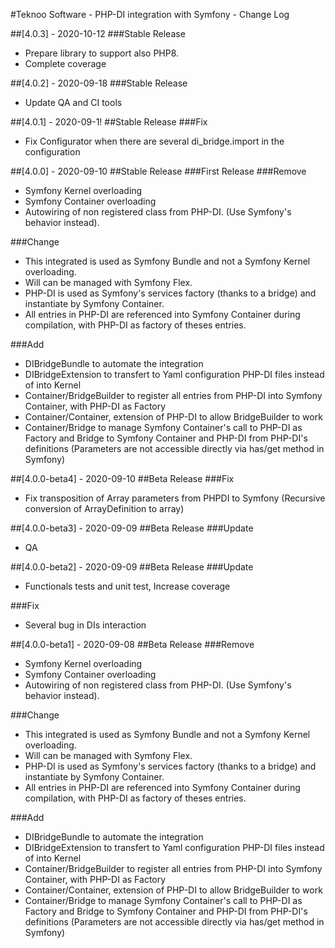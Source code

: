#Teknoo Software - PHP-DI integration with Symfony - Change Log

##[4.0.3] - 2020-10-12
###Stable Release
- Prepare library to support also PHP8.
- Complete coverage

##[4.0.2] - 2020-09-18
###Stable Release
- Update QA and CI tools

##[4.0.1] - 2020-09-1!
##Stable Release
###Fix
- Fix Configurator when there are several di_bridge.import in the configuration 

##[4.0.0] - 2020-09-10
##Stable Release
###First Release
###Remove
- Symfony Kernel overloading
- Symfony Container overloading
- Autowiring of non registered class from PHP-DI. (Use Symfony's behavior instead).

###Change
- This integrated is used as Symfony Bundle and not a Symfony Kernel overloading.
- Will can be managed with Symfony Flex.
- PHP-DI is used as Symfony's services factory (thanks to a bridge) 
  and instantiate by Symfony Container.
- All entries in PHP-DI are referenced into Symfony Container during compilation, 
  with PHP-DI as factory of theses entries.
  
###Add
- DIBridgeBundle to automate the integration
- DIBridgeExtension to transfert to Yaml configuration PHP-DI files instead 
  of into Kernel
- Container/BridgeBuilder to register all entries from PHP-DI into Symfony 
  Container, with PHP-DI as Factory
- Container/Container, extension of PHP-DI to allow BridgeBuilder to work
- Container/Bridge to manage Symfony Container's call to PHP-DI as Factory
  and Bridge to Symfony Container and PHP-DI from PHP-DI's definitions 
  (Parameters are not accessible directly via has/get method in Symfony)

##[4.0.0-beta4] - 2020-09-10
##Beta Release
###Fix
- Fix transposition of Array parameters from PHPDI to Symfony (Recursive conversion of ArrayDefinition to array)

##[4.0.0-beta3] - 2020-09-09
##Beta Release
###Update
- QA
 
##[4.0.0-beta2] - 2020-09-09
##Beta Release
###Update
- Functionals tests and unit test, Increase coverage

###Fix
- Several bug in DIs interaction 

##[4.0.0-beta1] - 2020-09-08
##Beta Release
###Remove
- Symfony Kernel overloading
- Symfony Container overloading
- Autowiring of non registered class from PHP-DI. (Use Symfony's behavior instead).

###Change
- This integrated is used as Symfony Bundle and not a Symfony Kernel overloading.
- Will can be managed with Symfony Flex.
- PHP-DI is used as Symfony's services factory (thanks to a bridge) 
  and instantiate by Symfony Container.
- All entries in PHP-DI are referenced into Symfony Container during compilation, 
  with PHP-DI as factory of theses entries.
  
###Add
- DIBridgeBundle to automate the integration
- DIBridgeExtension to transfert to Yaml configuration PHP-DI files instead 
  of into Kernel
- Container/BridgeBuilder to register all entries from PHP-DI into Symfony 
  Container, with PHP-DI as Factory
- Container/Container, extension of PHP-DI to allow BridgeBuilder to work
- Container/Bridge to manage Symfony Container's call to PHP-DI as Factory
  and Bridge to Symfony Container and PHP-DI from PHP-DI's definitions 
  (Parameters are not accessible directly via has/get method in Symfony)

